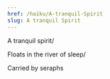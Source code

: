 ```yaml
---
href: /haiku/A-tranquil-Spirit
slug: A tranquil Spirit
---
```


A tranquil spirit/

Floats in the river of sleep/

Carried by seraphs
